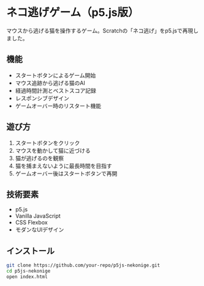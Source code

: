 # ネコ逃げゲーム（p5.js版）

マウスから逃げる猫を操作するゲーム。Scratchの「ネコ逃げ」をp5.jsで再現しました。

## 機能
- スタートボタンによるゲーム開始
- マウス追跡から逃げる猫のAI
- 経過時間計測とベストスコア記録
- レスポンシブデザイン
- ゲームオーバー時のリスタート機能

## 遊び方
1. スタートボタンをクリック
2. マウスを動かして猫に近づける
3. 猫が逃げるのを観察
4. 猫を捕まえないように最長時間を目指す
5. ゲームオーバー後はスタートボタンで再開

## 技術要素
- p5.js
- Vanilla JavaScript
- CSS Flexbox
- モダンなUIデザイン

## インストール
```bash
git clone https://github.com/your-repo/p5js-nekonige.git
cd p5js-nekonige
open index.html
